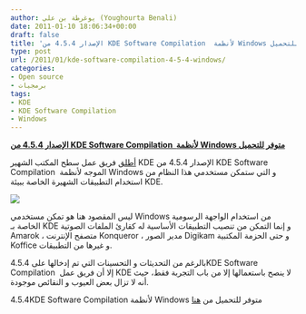 ```yaml
---
author: يوغرطة بن علي (Youghourta Benali)
date: 2011-01-10 18:06:34+00:00
draft: false
title: 'الإصدار 4.5.4 من KDE Software Compilation  لأنظمة Windows متوفر للتحميل '
type: post
url: /2011/01/kde-software-compilation-4-5-4-windows/
categories:
- Open source
- برمجيات
tags:
- KDE
- KDE Software Compilation
- Windows
---
```


**[الإصدار 4.5.4 من KDE Software Compilation  لأنظمة Windows متوفر للتحميل](http://www.it-scoop.com/2011/01/kde-software-compilation-4-5-4-windows)**


[أطلق](http://windows.kde.org/news.php#itemKDESoftwareCompilation454forWindowsavailable) فريق عمل سطح المكتب الشهير KDE الإصدار 4.5.4 من KDE Software Compilation  الموجه لأنظمة Windows و التي ستمكن مستخدمي هذا النظام من استخدام التطبيقات الشهيرة الخاصة ببيئة KDE.

[![](http://www.it-scoop.com/wp-content/uploads/2010/01/KDE_logo.jpg)
](http://www.it-scoop.com/2011/01/kde-software-compilation-4-5-4-windows)

ليس المقصود هنا هو تمكن مستخدمي Windows من استخدام الواجهة الرسومية الخاصة بـ KDE و إنما التمكن من تنصيب التطبيقات الأساسية له كقارئ الملفات الصوتية Amarok ، متصفح الإنترنت Konqueror ، مدير الصور Digikam و حتى الحزمة المكتبية Koffice و غيرها من التطبيقات.

بالرغم من التحديثات و التحسينات التي تم إدخالها على 4.5.4KDE Software Compilation  إلا أن فريق عمل KDE لا ينصح باستعمالها إلا من باب التجربة فقط، حيث أنه لا تزال بعض العيوب و النقائص موجودة.

4.5.4KDE Software Compilation لأنظمة Windows متوفر للتحميل من [هنا](http://windows.kde.org/download.php)
